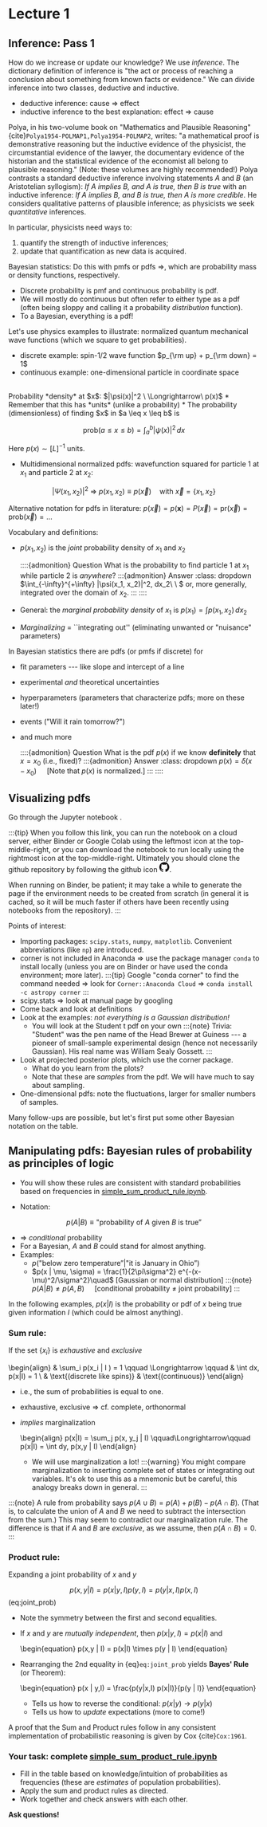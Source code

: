 #  Lecture 1

## Inference: Pass 1

How do we increase or update our knowledge? We use *inference*. The dictionary definition of inference is "the act or process of reaching a conclusion about something from known facts or evidence."
We can divide inference into two classes, deductive and inductive.

* deductive inference: cause $\Longrightarrow$ effect
* inductive inference to the best explanation: effect $\Longrightarrow$ cause

Polya, in his two-volume book on "Mathematics and Plausible Reasoning" {cite}`Polya1954-POLMAP1,Polya1954-POLMAP2`, writes: "a mathematical proof is demonstrative reasoning but the inductive evidence of the physicist, the circumstantial evidence of the lawyer, the documentary evidence of the historian and the statistical evidence of the economist all belong to plausible reasoning."
(Note: these volumes are highly recommended!)
Polya contrasts a standard deductive inference involving statements *A* and *B* (an Aristotelian syllogism): *If A implies B, and A is true, then B is true* with an inductive inference: *If A implies B, and B is true, then A is more credible*. He considers qualitative patterns of plausible inference; as physicists we seek *quantitative* inferences.

In particular, physicists need ways to:
1. quantify the strength of inductive inferences;
1. update that quantification as new data is acquired.

Bayesian statistics: Do this with pmfs or pdfs $\Longrightarrow$, which are probability mass or density functions, respectively.
* Discrete probability is pmf and continuous probability is pdf.
* We will mostly do continuous but often refer to either type as a pdf (often being sloppy and calling it a probability *distribution* function).
* To a Bayesian, everything is a pdf!

Let's use physics examples to illustrate: normalized quantum mechanical wave functions (which we square to get probabilities).
* discrete example: spin-1/2 wave function $p_{\rm up} + p_{\rm down} = 1$
* continuous example: one-dimensional particle in coordinate space
<br/>
Probability *density* at $x$: $|\psi(x)|^2 \ \Longrightarrow\ p(x)$
* Remember that this has *units* (unlike a probability)
* The probability (dimensionless) of finding $x$ in $a \leq x \leq b$ is

$$
   \text{prob}(a \leq x \leq b) = \int_a^b |\psi(x)|^2\, dx
$$

Here $p(x) \sim [L]^{-1}$ units.
* Multidimensional normalized pdfs: wavefunction squared for particle 1 at $x_1$ and particle 2 at $x_2$:

$$
  |\Psi(x_1, x_2)|^2 \ \Longrightarrow\ p(x_1, x_2) \equiv p(\vec x) \quad
  \mbox{with}\ \vec x = \{x_1, x_2\}
$$

Alternative notation for pdfs in literature: $p(\vec x) = p(\mathbf{x}) = P(\vec x) = \text{pr}(\vec x) = \text{prob}(\vec x) = \ldots$

Vocabulary and definitions:
* $p(x_1, x_2)$ is the *joint* probability density of $x_1$ and $x_2$

    ::::{admonition} Question
    What is the probability to find particle 1 at $x_1$ while particle 2 is *anywhere*?
    :::{admonition} Answer 
    :class: dropdown 
    $\int_{-\infty}^{+\infty} |\psi(x_1, x_2)|^2\, dx_2\ \ $ or, more generally, integrated over the domain of $x_2$.
    :::
    ::::

* General: the *marginal probability density* of $x_1$ is $p(x_1) = \int p(x_1,x_2)\,dx_2$
* *Marginalizing* = ``integrating out'' (eliminating unwanted or "nuisance" parameters)

In Bayesian statistics there are pdfs (or pmfs if discrete) for 
* fit parameters --- like slope and intercept of a line
* experimental *and* theoretical uncertainties
* hyperparameters (parameters that characterize pdfs; more on these later!)
* events ("Will it rain tomorrow?")
* and much more

    ::::{admonition} Question
    What is the pdf $p(x)$ if we know **definitely** that $x = x_0$ (i.e., fixed)?
    :::{admonition} Answer 
    :class: dropdown 
    $p(x) = \delta(x-x_0)\quad$  [Note that $p(x)$ is normalized.]
    :::
    ::::


## Visualizing pdfs

Go through the Jupyter notebook [](/notebooks/Basics/Exploring_pdfs.ipynb).

:::{tip}
When you follow this link, you can run the notebook on a cloud server, either Binder or Google Colab using the leftmost icon at the top-middle-right, or you can download the notebook to run locally using the rightmost icon at the top-middle-right. Ultimately you should clone the github repository by following the github icon <img src="/_images/GitHub-Mark-32px.png" alt="github download icon" width="20px">.

When running on Binder, be patient; it may take a while to generate the page if the environment needs to be created from scratch (in general it is cached, so it will be much faster if others have been recently using notebooks from the repository).
:::

Points of interest:
* Importing packages: `scipy.stats`, `numpy`, `matplotlib`. Convenient abbreviations (like `np`) are introduced.
* corner is not included in Anaconda $\Longrightarrow$ use the package manager `conda` to install locally (unless you are on Binder or have used the conda environment; more later). 
    :::{tip}
    Google "conda corner" to find the command needed $\Longrightarrow$ look for `Corner::Anaconda Cloud` $\Longrightarrow$ `conda install -c astropy corner`
    :::
* scipy.stats $\Longrightarrow$ look at manual page by googling
* Come back and look at definitions
* Look at the examples: *not everything is a Gaussian distribution!*
    * You will look at the Student t pdf on your own
    :::{note}
    Trivia: "Student" was the pen name of the Head Brewer at Guiness --- a pioneer of small-sample experimental design (hence not necessarily Gaussian). His real name was William Sealy Gossett. 
    :::
* Look at projected posterior plots, which use the corner package.
    * What do you learn from the plots?
    * Note that these are *samples* from the pdf. We will have much to say about sampling.
* One-dimensional pdfs: note the fluctuations, larger for smaller numbers of samples.

Many follow-ups are possible, but let's first put some other Bayesian notation on the table.


## Manipulating pdfs: Bayesian rules of probability as principles of logic

* You will show these rules are consistent with standard probabilities based on frequencies in [simple_sum_product_rule.ipynb](/notebooks/Basics/simple_sum_product_rule.ipynb).

* Notation: 

$$ 
   p(A|B) \equiv \text{"probability of $A$ given $B$ is true''}
$$

* $\Longrightarrow$ *conditional* probability
* For a Bayesian, $A$ and $B$ could stand for almost anything.
* Examples: 
    * $p(\text{"below zero temperature''} | \text{"it is January in Ohio''} )$
    * $p(x | \mu, \sigma) = \frac{1}{2\pi\sigma^2} e^{-(x-\mu)^2/\sigma^2}\quad$ [Gaussian or normal distribution]
:::{note}
   $p(A | B) \neq p(A,B)\quad$ [conditional probability $\neq$ joint probability]
:::

In the following examples, $p(x|I)$ is the probability or pdf of $x$ being true given information $I$ (which could be almost anything).

### **Sum rule:**
If the set $\{x_i\}$ is *exhaustive* and *exclusive*

\begin{align}
  & \sum_i p(x_i | I ) = 1 \qquad \Longrightarrow \qquad & \int dx\, p(x|I) = 1 \\
  & \text{(discrete like spins)}       & \text{(continuous)}
\end{align}

* i.e., the sum of probabilities is equal to one.
* exhaustive, exclusive $\Longrightarrow$ cf. complete, orthonormal
* *implies* marginalization 

    \begin{align}
      p(x|I) = \sum_j p(x, y_j | I) \qquad\Longrightarrow\qquad p(x|I) = \int dy\, p(x,y | I)
    \end{align}

    * We will use marginalization a lot!
    :::{warning}
    You might compare marginalization to inserting complete set of states or integrating out variables. It's ok to use this as a mnemonic but be careful, this analogy breaks down in general.
    :::

:::{note}
A rule from probability says $p(A \cup B) = p(A) + p(B) - p(A \cap B)$. (That is, to calculate the union of $A$ and $B$ we need to subtract the intersection from the sum.) This may seem to contradict our marginalization rule. The difference is that if $A$ and $B$ are *exclusive*, as we assume, then $p(A \cap B) = 0$.
:::

### **Product rule:**

Expanding a joint probability of $x$ and $y$

$$  
   p(x,y | I) = p(x | y, I) p(y,I) = p(y| x,I) p(x,I)
$$ (eq:joint_prob)

* Note the symmetry between the first and second equalities.
* If $x$ and $y$ are *mutually independent*, then $p(x | y,I) = p(x | I)$ and

    \begin{equation}
         p(x,y | I) = p(x|I) \times p(y | I)
    \end{equation}

* Rearranging the 2nd equality in {eq}`eq:joint_prob` yields **Bayes' Rule** (or Theorem):

    \begin{equation}
         p(x | y,I) = \frac{p(y|x,I) p(x|I)}{p(y | I)}
    \end{equation}

    * Tells us how to reverse the conditional: $p(x|y) \rightarrow p(y|x)$
    * Tells us how to *update* expectations (more to come!)

A proof that the Sum and Product rules follow in any consistent implementation of probabilistic reasoning is given by Cox {cite}`Cox:1961`.

### Your task: complete [simple_sum_product_rule.ipynb](/notebooks/Basics/simple_sum_product_rule.ipynb)

* Fill in the table based on knowledge/intuition of probabilities as frequencies (these are *estimates* of population probabilities).
* Apply the sum and product rules as directed.
* Work together and check answers with each other.

**Ask questions!**

